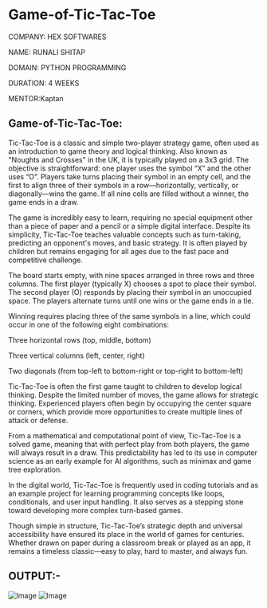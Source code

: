 # Game-of-Tic-Tac-Toe

COMPANY: HEX SOFTWARES

NAME: RUNALI SHITAP

DOMAIN: PYTHON PROGRAMMING

DURATION: 4 WEEKS

MENTOR:Kaptan

## Game-of-Tic-Tac-Toe:
Tic-Tac-Toe is a classic and simple two-player strategy game, often used as an introduction to game theory and logical thinking. Also known as "Noughts and Crosses" in the UK, it is typically played on a 3x3 grid. The objective is straightforward: one player uses the symbol “X” and the other uses “O”. Players take turns placing their symbol in an empty cell, and the first to align three of their symbols in a row—horizontally, vertically, or diagonally—wins the game. If all nine cells are filled without a winner, the game ends in a draw.

The game is incredibly easy to learn, requiring no special equipment other than a piece of paper and a pencil or a simple digital interface. Despite its simplicity, Tic-Tac-Toe teaches valuable concepts such as turn-taking, predicting an opponent's moves, and basic strategy. It is often played by children but remains engaging for all ages due to the fast pace and competitive challenge.

The board starts empty, with nine spaces arranged in three rows and three columns. The first player (typically X) chooses a spot to place their symbol. The second player (O) responds by placing their symbol in an unoccupied space. The players alternate turns until one wins or the game ends in a tie.

Winning requires placing three of the same symbols in a line, which could occur in one of the following eight combinations:

Three horizontal rows (top, middle, bottom)

Three vertical columns (left, center, right)

Two diagonals (from top-left to bottom-right or top-right to bottom-left)

Tic-Tac-Toe is often the first game taught to children to develop logical thinking. Despite the limited number of moves, the game allows for strategic thinking. Experienced players often begin by occupying the center square or corners, which provide more opportunities to create multiple lines of attack or defense.

From a mathematical and computational point of view, Tic-Tac-Toe is a solved game, meaning that with perfect play from both players, the game will always result in a draw. This predictability has led to its use in computer science as an early example for AI algorithms, such as minimax and game tree exploration.

In the digital world, Tic-Tac-Toe is frequently used in coding tutorials and as an example project for learning programming concepts like loops, conditionals, and user input handling. It also serves as a stepping stone toward developing more complex turn-based games.

Though simple in structure, Tic-Tac-Toe’s strategic depth and universal accessibility have ensured its place in the world of games for centuries. Whether drawn on paper during a classroom break or played as an app, it remains a timeless classic—easy to play, hard to master, and always fun.

## OUTPUT:-
![Image](https://github.com/user-attachments/assets/ee88b844-7d44-42b3-a04b-944208378cb3)
![Image](https://github.com/user-attachments/assets/eaa2f52b-32c1-40ae-a938-1fb4d28ce367)

